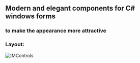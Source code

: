 ## Modern and elegant components for C# windows forms

### to make the appearance more attractive

### Layout:
![IMControls](https://drive.google.com/file/d/1Dmo0whYF2l0tZ7_ahoVqQ9HRpi7KNFjW/view?usp=sharing)
